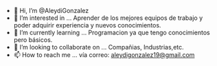 - 👋 Hi, I’m @AleydiGonzalez
- 👀 I’m interested in ... Aprender de los mejores equipos de trabajo y poder adquirir experiencia y nuevos conocimientos.
- 🌱 I’m currently learning ... Programacion ya que tengo conocimientos pero básicos.
- 💞️ I’m looking to collaborate on ... Compañias, Industrias,etc.
- 📫 How to reach me ... vía correo: aleydigonzalez19@gmail.com

<!---
AleydiGonzalez/AleydiGonzalez is a ✨ special ✨ repository because its `README.md` (this file) appears on your GitHub profile.
You can click the Preview link to take a look at your changes.
--->
